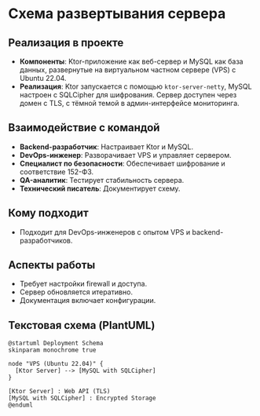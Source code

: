 # Схема развертывания сервера

## Реализация в проекте
- **Компоненты**: Ktor-приложение как веб-сервер и MySQL как база данных, развернутые на виртуальном частном сервере (VPS) с Ubuntu 22.04.
- **Реализация**: Ktor запускается с помощью `ktor-server-netty`, MySQL настроен с SQLCipher для шифрования. Сервер доступен через домен с TLS, с тёмной темой в админ-интерфейсе мониторинга.

## Взаимодействие с командой
- **Backend-разработчик**: Настраивает Ktor и MySQL.
- **DevOps-инженер**: Разворачивает VPS и управляет сервером.
- **Специалист по безопасности**: Обеспечивает шифрование и соответствие 152-ФЗ.
- **QA-аналитик**: Тестирует стабильность сервера.
- **Технический писатель**: Документирует схему.

## Кому подходит
- Подходит для DevOps-инженеров с опытом VPS и backend-разработчиков.

## Аспекты работы
- Требует настройки firewall и доступа.
- Сервер обновляется итеративно.
- Документация включает конфигурации.

## Текстовая схема (PlantUML)
```plantuml
@startuml Deployment Schema
skinparam monochrome true

node "VPS (Ubuntu 22.04)" {
  [Ktor Server] --> [MySQL with SQLCipher]
}

[Ktor Server] : Web API (TLS)
[MySQL with SQLCipher] : Encrypted Storage
@enduml
``` 